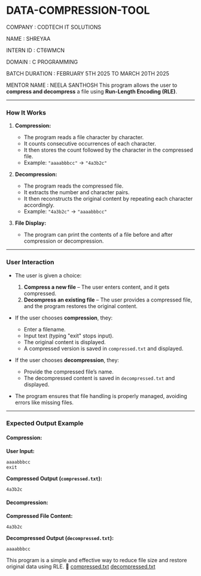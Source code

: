 # DATA-COMPRESSION-TOOL
COMPANY : CODTECH IT SOLUTIONS

NAME : SHREYAA

INTERN ID : CT6WMCN

DOMAIN : C PROGRAMMING

BATCH DURATION : FEBRUARY 5TH 2025 TO MARCH 20TH 2025

MENTOR NAME : NEELA SANTHOSH
This program allows the user to **compress and decompress** a file using **Run-Length Encoding (RLE)**.

---

### **How It Works**
1. **Compression:**
   - The program reads a file character by character.
   - It counts consecutive occurrences of each character.
   - It then stores the count followed by the character in the compressed file.
   - Example: `"aaaabbbcc"` → `"4a3b2c"`

2. **Decompression:**
   - The program reads the compressed file.
   - It extracts the number and character pairs.
   - It then reconstructs the original content by repeating each character accordingly.
   - Example: `"4a3b2c"` → `"aaaabbbcc"`

3. **File Display:**
   - The program can print the contents of a file before and after compression or decompression.

---

### **User Interaction**
- The user is given a choice:
  1. **Compress a new file** – The user enters content, and it gets compressed.
  2. **Decompress an existing file** – The user provides a compressed file, and the program restores the original content.

- If the user chooses **compression**, they:
  - Enter a filename.
  - Input text (typing "exit" stops input).
  - The original content is displayed.
  - A compressed version is saved in `compressed.txt` and displayed.

- If the user chooses **decompression**, they:
  - Provide the compressed file’s name.
  - The decompressed content is saved in `decompressed.txt` and displayed.

- The program ensures that file handling is properly managed, avoiding errors like missing files.

---

### **Expected Output Example**
#### **Compression:**
**User Input:**
```
aaaabbbcc
exit
```
**Compressed Output (`compressed.txt`):**
```
4a3b2c
```

#### **Decompression:**
**Compressed File Content:**
```
4a3b2c
```
**Decompressed Output (`decompressed.txt`):**
```
aaaabbbcc
```

This program is a simple and effective way to reduce file size and restore original data using RLE. 🚀
[compressed.txt](https://github.com/user-attachments/files/18723999/compressed.txt)
[decompressed.txt](https://github.com/user-attachments/files/18724000/decompressed.txt)
